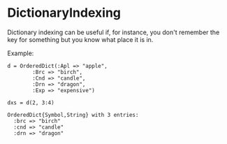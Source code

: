 # DictionaryIndexing

Dictionary indexing can be useful if, for instance, you don't remember the key for something but you know what place it is in.

Example:
```
d = OrderedDict(:Apl => "apple",
	 	:Brc => "birch",
	 	:Cnd => "candle",
	 	:Drn => "dragon",
	 	:Exp => "expensive")

dxs = d(2, 3:4)

OrderedDict{Symbol,String} with 3 entries:
  :brc => "birch"
  :cnd => "candle"
  :drn => "dragon"
						 
```
